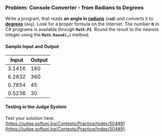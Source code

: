 ### Problem: Console Converter - from Radians to Degrees

Write a program, that reads **an angle in [radians](https://bg.wikipedia.org/wiki/Радиан)** (**`rad`**) and converts it to **[degrees](https://bg.wikipedia.org/wiki/Градус_(ъгъл))** (`deg`). Look for a proper formula on the Internet. The number **π** in C# programs is available through **``Math.PI``**. Round the result to the nearest integer using the **``Math.Round(…)``** method.

#### Sample Input and Output

|  Input  | Output |
|------|-----|
| 3.1416 |  180  |       
| 6.2832 |  360  | 
| 0.7854 |   45  | 
| 0.5236 |   30  |

#### Testing in the Judge System

Test your solution here: [https://judge.softuni.bg/Contests/Practice/Index/504#9](https://judge.softuni.bg/Contests/Practice/Index/504#9).
